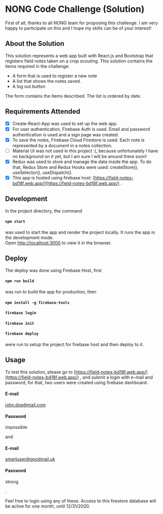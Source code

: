 # NONG Code Challenge (Solution)

First of all, thanks to all NONG team for proposing this challenge. I am very happy to participate on this and I hope my skills can be of your interest!

## About the Solution

This solution represents a web app built with React.js and Bootstrap that registers field notes taken on a crop scouting.
This solution contains the items required in the challenge:

- A form that is used to register a new note
- A list that shows the notes saved.
- A log out button

The form contains the items described. The list is ordered by date.

## Requirements Attended

- [x] Create-React-App was used to set up the web app.
- [x] For user authentication, Firebase Auth is used. Email and password authentication is used and a sign page was created.
- [x] To save the notes, Firebase Cloud Firestore is used.
      Each note is represented by a document in a notes collection.
- [ ] Material UI was not used in this project :(, because unfortunately I have no background on it yet, but I am sure I will be around there soon!
- [x] Redux was used to store and manage the data inside the app. To do that, Redux Store and Redux Hooks were used: createStore(), useSelector(), useDispatch().
- [x] This app is hosted using firebase host: [https://field-notes-bd18f.web.app/](https://field-notes-bd18f.web.app/) .

## Development

In the project directory, the command

#### `npm start`

was used to start the app and render the project locally.
It runs the app in the development mode.\
Open [http://localhost:3000](http://localhost:3000) to view it in the browser.

## Deploy

The deploy was done using Firebase Host, first

#### `npm run build`

was run to build the app for production, then

#### `npm install -g firebase-tools`

#### `firebase login`

#### `firebase init`

#### `firebase deploy`

were run to setup the project for firebase host and then deploy to it.

## Usage

To test this solution, please go to [https://field-notes-bd18f.web.app/](https://field-notes-bd18f.web.app/) , and submit a login with e-mail and password, for that, two users were created using firebase dashboard:

#### E-mail

john.doe@mail.com

#### Password

impossible

and

#### E-mail

smartuser@goodmail.uk

#### Password

strong

.

Feel free to login using any of these. Access to this firestore database will be active for one month, until 12/31/2020.
